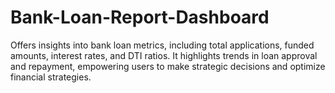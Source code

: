 # Bank-Loan-Report-Dashboard
Offers insights into bank loan metrics, including total applications, funded amounts, interest rates, and DTI ratios. It highlights trends in loan approval and repayment, empowering users to make strategic decisions and optimize financial strategies.
